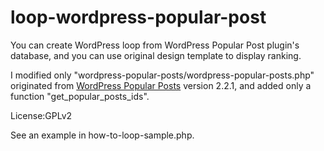 loop-wordpress-popular-post
===========================

You can create WordPress loop from WordPress Popular Post plugin's database,
and you can use original design template to display ranking.

I modified only "wordpress-popular-posts/wordpress-popular-posts.php" originated from [WordPress Popular Posts](http://wordpress.org/extend/plugins/wordpress-popular-posts/) version 2.2.1,
and added only a function "get_popular_posts_ids".

License:GPLv2

See an example in how-to-loop-sample.php.